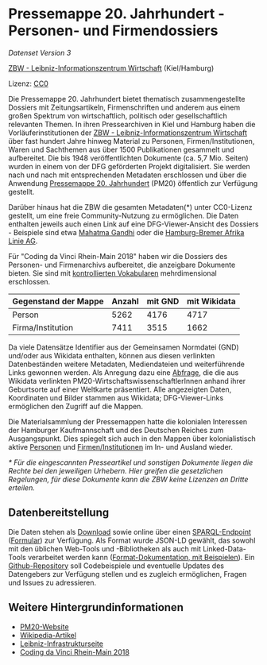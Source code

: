 # Pressemappe 20. Jahrhundert - Personen- und Firmendossiers

_Datenset Version 3_

[ZBW - Leibniz-Informationszentrum Wirtschaft](http://www.zbw.eu) (Kiel/Hamburg)

Lizenz: [CC0](./LICENSE.txt)

Die Pressemappe 20. Jahrhundert bietet thematisch zusammengestellte Dossiers
mit Zeitungsartikeln, Firmenschriften und anderem aus einem großen Spektrum von
wirtschaftlich, politisch oder gesellschaftlich relevanten Themen. In ihren
Pressearchiven in Kiel und Hamburg haben die Vorläuferinstitutionen der [ZBW -
Leibniz-Informationszentrum Wirtschaft](http://zbw.eu) über fast hundert Jahre
hinweg Material zu Personen, Firmen/Institutionen, Waren und Sachthemen aus
über 1500 Publikationen gesammelt und aufbereitet. Die bis 1948
veröffentlichten Dokumente (ca. 5,7 Mio.  Seiten) wurden in einem von der DFG
geförderten Projekt digitalisiert. Sie werden nach und nach mit entsprechenden
Metadaten erschlossen und über die Anwendung  [Pressemappe 20.
Jahrhundert](http://webopac0.hwwa.de/PresseMappe20/index.cfm) (PM20) öffentlich
zur Verfügung gestellt.

Darüber hinaus hat die ZBW die gesamten Metadaten(\*) unter CC0-Lizenz
gestellt, um eine freie Community-Nutzung zu ermöglichen. Die Daten enthalten
jeweils auch einen Link auf eine DFG-Viewer-Ansicht des Dossiers - Beispiele
sind etwa [Mahatma
Gandhi](http://dfg-viewer.de/show/?tx_dlf[id]=http://zbw.eu/beta/pm20mets/pe/0058xx/005823.xml)
oder die [Hamburg-Bremer Afrika Linie
AG](http://dfg-viewer.de/show/?tx_dlf[id]=http://zbw.eu/beta/pm20mets/co/0459xx/045931.xml).

Für "Coding da Vinci Rhein-Main 2018" haben wir die Dossiers des Personen- und
Firmenarchivs aufbereitet, die anzeigbare Dokumente bieten. Sie sind mit
[kontrollierten
Vokabularen](https://github.com/zbw/cdv2018-pressemappe20/blob/master/sparql/README.md#controlled-vocabularies-parameterized-queries)
mehrdimensional erschlossen.

Gegenstand der Mappe  | Anzahl | mit GND | mit Wikidata
----------------------|--------|---------|-------------
Person                | 5262 | 4176 | 4717
Firma/Institution     | 7411 | 3515 | 1662

Da viele Datensätze Identifier aus der Gemeinsamen Normdatei (GND) und/oder aus
Wikidata enthalten, können aus diesen verlinkten Datenbeständen weitere
Metadaten, Mediendateien und weiterführende Links gewonnen werden. Als Anregung
dazu eine
[Abfrage](https://www.wikidata.org/wiki/User:Jneubert/Special_queries#Map_of_economists_in_PM20_by_place_of_birth),
die die aus Wikidata verlinkten PM20-WirtschaftswissenschaftlerInnen anhand
ihrer Geburtsorte auf einer Weltkarte präsentiert. Alle angezeigten Daten,
Koordinaten und Bilder stammen aus Wikidata; DFG-Viewer-Links ermöglichen
den Zugriff auf die Mappen.

Die Materialsammlung der Pressemappen hatte die kolonialen Interessen der
Hamburger Kaufmannschaft und des Deutschen Reiches zum Ausgangspunkt. Dies
spiegelt sich auch in den Mappen über kolonialistisch aktive
[Personen](http://zbw.eu/beta/sparql-lab/?endpoint=http://zbw.eu/beta/sparql/pm20/query&queryRef=https://api.github.com/repos/zbw/sparql-queries/contents/pm20/folder_by_value_sub.rq&sub=http://zbw.eu/namespaces/zbw-extensions/activity&property=http://schema.org/about&value=%22Kolonialwesen%22)
und
[Firmen/Institutionen](http://zbw.eu/beta/sparql-lab/?endpoint=http://zbw.eu/beta/sparql/pm20/query&queryRef=https://api.github.com/repos/zbw/sparql-queries/contents/pm20/folder_by_value.rq&property=http://purl.org/dc/elements/1.1/type&value=%22Kolonialgesellschaft%22)
im In- und Ausland wieder.

_\* Für die eingescannten Presseartikel und sonstigen Dokumente liegen die Rechte
bei den jeweiligen Urhebern. Hier greifen die gesetzlichen Regelungen, für
diese Dokumente kann die ZBW keine Lizenzen an Dritte erteilen._


## Datenbereitstellung

Die Daten stehen als [Download](https://doi.org/10.5281/zenodo.1410553)
sowie online über einen [SPARQL-Endpoint](http://zbw.eu/beta/sparql/pm20/query)
([Formular](http://zbw.eu/beta/sparql-lab/?endpoint=http://zbw.eu/beta/sparql/pm20/query&queryRef=https://api.github.com/repos/zbw/cdv2018-pressemappe20/contents/sparql/search_folders_by_text.rq))
zur Verfügung. Als Format wurde JSON-LD gewählt, das sowohl mit den üblichen
Web-Tools und -Bibliotheken als auch mit Linked-Data-Tools verarbeitet werden
kann ([Format-Dokumentation, mit Beispielen](data/doku.md)).  Ein
[Github-Repository](https://github.com/zbw/cdv2018-pressemappe20) soll
Codebeispiele und eventuelle Updates des Datengebers zur Verfügung stellen und
es zugleich ermöglichen, Fragen und Issues zu adressieren. 


## Weitere Hintergrundinformationen

* [PM20-Website](http://webopac0.hwwa.de/PresseMappe20/index.cfm)
* [Wikipedia-Artikel](https://de.wikipedia.org/wiki/Pressearchiv_20._Jahrhundert)
* [Leibniz-Infrastrukturseite](https://www.leibniz-gemeinschaft.de/infrastrukturen/archive/pressearchiv-der-zbw/)
* [Coding da Vinci Rhein-Main 2018](https://codingdavinci.de/events/rheinmain/)

